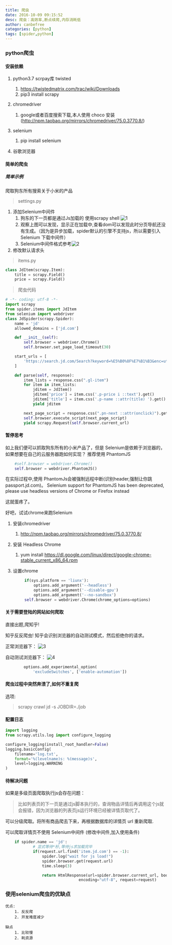 ```yaml
---
title: 爬虫
date: 2016-10-09 09:15:52
desc: 爬虫：高效率,断点续爬,内存消耗低
author: canbefree
categories: [python]
tags: [spider,python]
---
```

### python爬虫

#### 安装依赖

1. python3.7 scrpay库 twisted
    1. https://twistedmatrix.com/trac/wiki/Downloads
    1. pip3 install scrapy
2. chromedriver
   1. google或者百度搜索下载,本人使用 choco 安装 (http://npm.taobao.org/mirrors/chromedriver/75.0.3770.8/)
3. selenium
   1. pip install selenium

4. 谷歌浏览器

#### 简单的爬虫

##### 简单示例

爬取狗东所有搜索关于小米的产品

> settings.py

1. 添加Selenium中间件
    1. 狗东的下一页都是通过Js加载的 使用scrapy shell ![1](/1.png)
    1. 观察上图可以发现，显示正在加载中,查看dom可以发现此时分页导航还没有生成。（因为是异步加载，spider默认的引擎不支持js，所以需要引入 Selenium 下载中间件）
    1. Selenium中间件格式参考![2](/2.png)
2. 修改默认请求头

> items.py

``` python 
class JdItem(scrapy.Item):
    title = scrapy.Field()
    price = scrapy.Field()
```

>爬虫代码

```python
# -*- coding: utf-8 -*-
import scrapy
from spider.items import JdItem
from selenium import webdriver
class JdSpider(scrapy.Spider):
    name = 'jd'
    allowed_domains = ['jd.com']

    def __init__(self):
        self.browser = webdriver.Chrome()
        self.browser.set_page_load_timeout(30)

    start_urls = [
        'https://search.jd.com/Search?keyword=%E5%B0%8F%E7%B1%B3&enc=utf-8'
    ]

    def parse(self, response):
        item_lists = response.css(".gl-item")
        for item in item_lists:
            jditem = JdItem()
            jditem['price'] = item.css('.p-price i ::text').get()
            jditem['title'] = item.css('.p-name ::attr(title) ').get()
            yield jditem

        next_page_script = response.css(".pn-next ::attr(onclick)").get()
        self.browser.execute_script(next_page_script)
        yield scrapy.Request(self.browser.current_url)
```

#### 暂停思考

如上我们便可以抓取狗东所有的小米产品了，但是 Selenium是依赖于浏览器的，如果想要在自己的云服务器跑如何实现？
推荐使用 PhantomJS

```python
    #self.browser = webdriver.Chrome()
    self.browser = webdriver.PhantomJS()
```

在实际过程中,使用 PhantomJs会被强制远程中断(识别header,强制让你跳 passport.jd.com)。
Selenium support for PhantomJS has been deprecated, please use headless versions of Chrome or Firefox instead

这就蛋疼了。

好吧，试试chrome来跑Selenium

1. 安装chromedriver
    1. http://npm.taobao.org/mirrors/chromedriver/75.0.3770.8/
2. 安装 Headless Chrome
    1. yum install https://dl.google.com/linux/direct/google-chrome-stable_current_x86_64.rpm

3. 设置chrome
   ```python
        if(sys.platform == 'liunx'):
            options.add_argument('--headless')
            options.add_argument('--disable-gpu')
            options.add_argument('--no-sandbox')
        self.browser = webdriver.Chrome(chrome_options=options)
   ```



#### 关于需要登陆的网站如何爬取

直接出题,爬知乎!

知乎反反爬虫!
知乎会识别浏览器的自动测试模式，然后拒绝你的请求。

正常浏览器下：
![3](/3.png)

自动测试浏览器下：
![4](/4.png)

```python
        options.add_experimental_option(
            'excludeSwitches', ['enable-automation'])
```

#### 爬虫过程中突然奔溃了,如何不重复爬

选项: 

> scrapy crawl jd -s JOBDIR=./job

#### 配置日志

```python
import logging
from scrapy.utils.log import configure_logging

configure_logging(install_root_handler=False)
logging.basicConfig(
    filename='log.txt',
    format='%(levelname)s: %(message)s',
    level=logging.WARNING
)
```

#### 待解决问题

如果是多级页面爬取执行js会存在问题：

>比如列表页的下一页是通过js脚本执行的，查询物品详情后再调用这个js就会报错，因为浏览器的列表页js运行环境已经被详情页取代了。

可以分级爬取。将所有商品爬去下来，再根据数据库的详情页 url 重新爬取.

可以爬取详情页不使用 Selenium中间件 (修改中间件,加入使用条件)

```python
    if spider.name == 'jd':
            # 显式等待*秒,等待js求加载完毕
            if(request.url.find('item.jd.com') == -1):
                spider.log("wait for js load!")
                spider.browser.get(request.url)
                time.sleep(3)

                return HtmlResponse(url=spider.browser.current_url, body=spider.browser.page_source,
                                encoding="utf-8", request=request)
```

### 使用selenium爬虫的优缺点

    优点:
        1. 反反爬
        2. 开发难度减少
   
    缺点
        1. 比较慢
        2. 耗资源